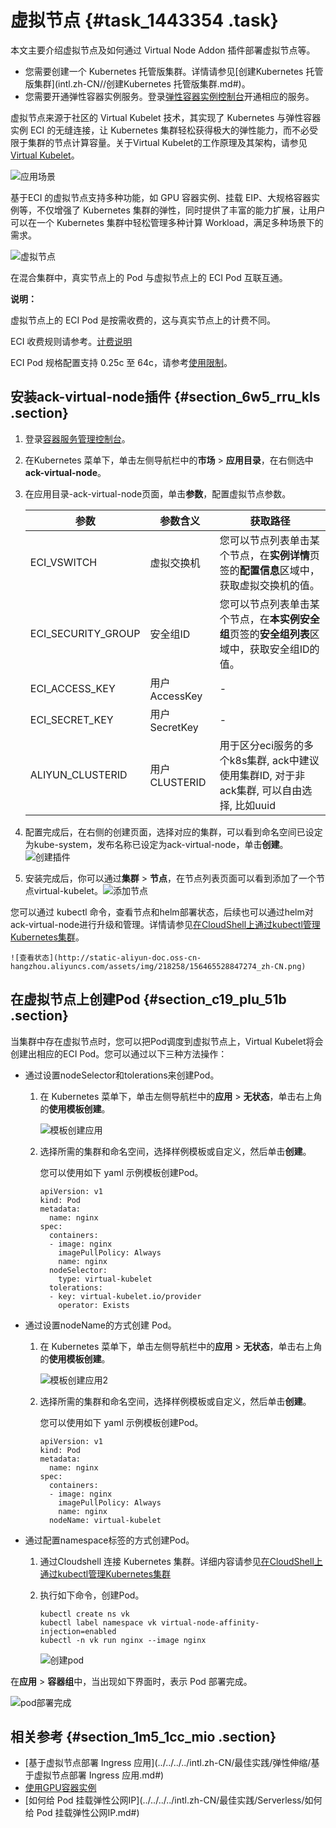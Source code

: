 # 虚拟节点 {#task_1443354 .task}

本文主要介绍虚拟节点及如何通过 Virtual Node Addon 插件部署虚拟节点等。

-   您需要创建一个 Kubernetes 托管版集群。详情请参见[创建Kubernetes 托管版集群](intl.zh-CN//创建Kubernetes 托管版集群.md#)。
-   您需要开通弹性容器实例服务。登录[弹性容器实例控制台](https://eci.console.aliyun.com/)开通相应的服务。

虚拟节点来源于社区的 Virtual Kubelet 技术，其实现了 Kubernetes 与弹性容器实例 ECI 的无缝连接，让 Kubernetes 集群轻松获得极大的弹性能力，而不必受限于集群的节点计算容量。关于Virtual Kubelet的工作原理及其架构，请参见[Virtual Kubelet](https://virtual-kubelet.io/docs/architecture/)。

![应用场景](images/47291_zh-CN.png "应用场景")

基于ECI 的虚拟节点支持多种功能，如 GPU 容器实例、挂载 EIP、大规格容器实例等，不仅增强了 Kubernetes 集群的弹性，同时提供了丰富的能力扩展，让用户可以在一个 Kubernetes 集群中轻松管理多种计算 Workload，满足多种场景下的需求。

![虚拟节点](http://static-aliyun-doc.oss-cn-hangzhou.aliyuncs.com/assets/img/218258/156465528747141_zh-CN.png)

在混合集群中，真实节点上的 Pod 与虚拟节点上的 ECI Pod 互联互通。

**说明：** 

虚拟节点上的 ECI Pod 是按需收费的，这与真实节点上的计费不同。

ECI 收费规则请参考。[计费说明](https://www.alibabacloud.com/help/zh/doc-detail/89142.html)

ECI Pod 规格配置支持 0.25c 至 64c，请参考[使用限制](https://www.alibabacloud.com/help/zh/doc-detail/89138.html)。

## 安装ack-virtual-node插件 {#section_6w5_rru_kls .section}

1.  登录[容器服务管理控制台](https://cs.console.aliyun.com/)。
2.  在Kubernetes 菜单下，单击左侧导航栏中的**市场** \> **应用目录**，在右侧选中**ack-virtual-node**。
3.  在应用目录-ack-virtual-node页面，单击**参数**，配置虚拟节点参数。 

    |参数|参数含义|获取路径|
    |--|----|----|
    |ECI\_VSWITCH|虚拟交换机|您可以节点列表单击某个节点，在**实例详情**页签的**配置信息**区域中，获取虚拟交换机的值。|
    |ECI\_SECURITY\_GROUP|安全组ID|您可以节点列表单击某个节点，在**本实例安全组**页签的**安全组列表**区域中，获取安全组ID的值。|
    |ECI\_ACCESS\_KEY|用户AccessKey|-|
    |ECI\_SECRET\_KEY|用户SecretKey|-|
    |ALIYUN\_CLUSTERID|用户CLUSTERID|用于区分eci服务的多个k8s集群, ack中建议使用集群ID, 对于非ack集群, 可以自由选择, 比如uuid|

4.  配置完成后，在右侧的创建页面，选择对应的集群，可以看到命名空间已设定为kube-system，发布名称已设定为ack-virtual-node，单击**创建**。![创建插件](http://static-aliyun-doc.oss-cn-hangzhou.aliyuncs.com/assets/img/218258/156465528747256_zh-CN.png)


5.  安装完成后，你可以通过**集群** \> **节点**，在节点列表页面可以看到添加了一个节点virtual-kubelet。![添加节点](http://static-aliyun-doc.oss-cn-hangzhou.aliyuncs.com/assets/img/218258/156465528747272_zh-CN.png)

 您可以通过 kubectl 命令，查看节点和helm部署状态，后续也可以通过helm对ack-virtual-node进行升级和管理。详情请参见[在CloudShell上通过kubectl管理Kubernetes集群](intl.zh-CN//在CloudShell上通过kubectl管理Kubernetes集群.md#)。

    ![查看状态](http://static-aliyun-doc.oss-cn-hangzhou.aliyuncs.com/assets/img/218258/156465528847274_zh-CN.png)


## 在虚拟节点上创建Pod {#section_c19_plu_51b .section}

当集群中存在虚拟节点时，您可以把Pod调度到虚拟节点上，Virtual Kubelet将会创建出相应的ECI Pod。您可以通过以下三种方法操作：

-   通过设置nodeSelector和tolerations来创建Pod。
    1.  在 Kubernetes 菜单下，单击左侧导航栏中的**应用** \> **无状态**，单击右上角的**使用模板创建**。

        ![模板创建应用](http://static-aliyun-doc.oss-cn-hangzhou.aliyuncs.com/assets/img/218258/156465528847286_zh-CN.png)

    2.  选择所需的集群和命名空间，选择样例模板或自定义，然后单击**创建**。

        您可以使用如下 yaml 示例模板创建Pod。

        ``` {#codeblock_ist_3ju_gxk}
        apiVersion: v1
        kind: Pod
        metadata:
          name: nginx
        spec:
          containers:
          - image: nginx
            imagePullPolicy: Always
            name: nginx
          nodeSelector:
            type: virtual-kubelet
          tolerations:
          - key: virtual-kubelet.io/provider
            operator: Exists
        ```

-   通过设置nodeName的方式创建 Pod。
    1.  在 Kubernetes 菜单下，单击左侧导航栏中的**应用** \> **无状态**，单击右上角的**使用模板创建**。

        ![模板创建应用2](http://static-aliyun-doc.oss-cn-hangzhou.aliyuncs.com/assets/img/218258/156465528847286_zh-CN.png)

    2.  选择所需的集群和命名空间，选择样例模板或自定义，然后单击**创建**。

        您可以使用如下 yaml 示例模板创建Pod。

        ``` {#codeblock_l1h_2p2_u0h}
        apiVersion: v1
        kind: Pod
        metadata:
          name: nginx
        spec:
          containers:
          - image: nginx
            imagePullPolicy: Always
            name: nginx
          nodeName: virtual-kubelet
        ```

-   通过配置namespace标签的方式创建Pod。
    1.  通过Cloudshell 连接 Kubernetes 集群。详细内容请参见[在CloudShell上通过kubectl管理Kubernetes集群](intl.zh-CN//在CloudShell上通过kubectl管理Kubernetes集群.md#)
    2.  执行如下命令，创建Pod。

        ``` {#codeblock_hxp_ksf_9x7}
        kubectl create ns vk
        kubectl label namespace vk virtual-node-affinity-injection=enabled
        kubectl -n vk run nginx --image nginx
        ```

        ![创建pod](http://static-aliyun-doc.oss-cn-hangzhou.aliyuncs.com/assets/img/218258/156465528847288_zh-CN.png)


在**应用** \> **容器组**中，当出现如下界面时，表示 Pod 部署完成。

![pod部署完成](http://static-aliyun-doc.oss-cn-hangzhou.aliyuncs.com/assets/img/218258/156465528847290_zh-CN.png)

## 相关参考 {#section_1m5_1cc_mio .section}

-   [基于虚拟节点部署 Ingress 应用](../../../../intl.zh-CN/最佳实践/弹性伸缩/基于虚拟节点部署 Ingress 应用.md#)
-   [使用GPU容器实例](../../../../intl.zh-CN/最佳实践/Serverless/使用GPU容器实例.md#)
-   [如何给 Pod 挂载弹性公网IP](../../../../intl.zh-CN/最佳实践/Serverless/如何给 Pod 挂载弹性公网IP.md#)


